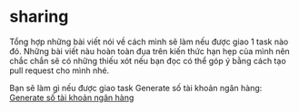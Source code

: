 # sharing

Tổng hợp những bài viết nói về cách mình sẽ làm nếu được giao 1 task nào đó. Những bài viết nàu hoàn toàn đụa trên kiến thức hạn hẹp của mình nên chắc chắn sẽ có những thiếu xót nếu bạn đọc có thể góp ý bằng cách tạo pull request cho mình nhé.

Bạn sẽ làm gì nếu được giao task Generate số tài khoản ngân hàng: [Generate số tài khoản ngân hàng](article/identity_generator.md)